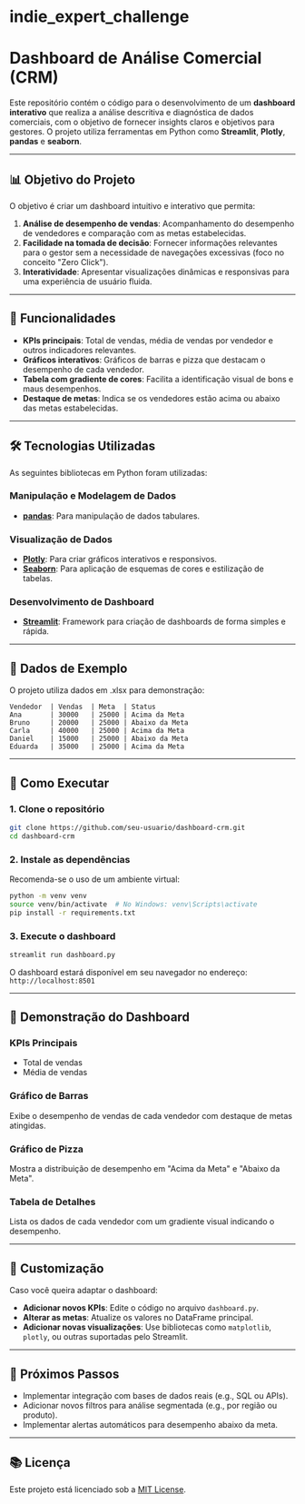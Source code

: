 # indie_expert_challenge
 
# Dashboard de Análise Comercial (CRM)

Este repositório contém o código para o desenvolvimento de um **dashboard interativo** que realiza a análise descritiva e diagnóstica de dados comerciais, com o objetivo de fornecer insights claros e objetivos para gestores. O projeto utiliza ferramentas em Python como **Streamlit**, **Plotly**, **pandas** e **seaborn**.

---

## 📊 **Objetivo do Projeto**

O objetivo é criar um dashboard intuitivo e interativo que permita:
1. **Análise de desempenho de vendas**: Acompanhamento do desempenho de vendedores e comparação com as metas estabelecidas.
2. **Facilidade na tomada de decisão**: Fornecer informações relevantes para o gestor sem a necessidade de navegações excessivas (foco no conceito "Zero Click").
3. **Interatividade**: Apresentar visualizações dinâmicas e responsivas para uma experiência de usuário fluida.

---

## 🔧 **Funcionalidades**
- **KPIs principais**: Total de vendas, média de vendas por vendedor e outros indicadores relevantes.
- **Gráficos interativos**: Gráficos de barras e pizza que destacam o desempenho de cada vendedor.
- **Tabela com gradiente de cores**: Facilita a identificação visual de bons e maus desempenhos.
- **Destaque de metas**: Indica se os vendedores estão acima ou abaixo das metas estabelecidas.

---

## 🛠️ **Tecnologias Utilizadas**

As seguintes bibliotecas em Python foram utilizadas:

### Manipulação e Modelagem de Dados
- **[pandas](https://pandas.pydata.org/)**: Para manipulação de dados tabulares.

### Visualização de Dados
- **[Plotly](https://plotly.com/python/)**: Para criar gráficos interativos e responsivos.
- **[Seaborn](https://seaborn.pydata.org/)**: Para aplicação de esquemas de cores e estilização de tabelas.

### Desenvolvimento de Dashboard
- **[Streamlit](https://streamlit.io/)**: Framework para criação de dashboards de forma simples e rápida.

---

## 🔬 **Dados de Exemplo**

O projeto utiliza dados em .xlsx para demonstração:
```plaintext
Vendedor  | Vendas  | Meta  | Status
Ana       | 30000   | 25000 | Acima da Meta
Bruno     | 20000   | 25000 | Abaixo da Meta
Carla     | 40000   | 25000 | Acima da Meta
Daniel    | 15000   | 25000 | Abaixo da Meta
Eduarda   | 35000   | 25000 | Acima da Meta
```

---

## 📄 **Como Executar**

### 1. Clone o repositório
```bash
git clone https://github.com/seu-usuario/dashboard-crm.git
cd dashboard-crm
```

### 2. Instale as dependências
Recomenda-se o uso de um ambiente virtual:
```bash
python -m venv venv
source venv/bin/activate  # No Windows: venv\Scripts\activate
pip install -r requirements.txt
```

### 3. Execute o dashboard
```bash
streamlit run dashboard.py
```
O dashboard estará disponível em seu navegador no endereço: `http://localhost:8501`

---

## 🌟 **Demonstração do Dashboard**

### KPIs Principais
- Total de vendas
- Média de vendas

### Gráfico de Barras
Exibe o desempenho de vendas de cada vendedor com destaque de metas atingidas.

### Gráfico de Pizza
Mostra a distribuição de desempenho em "Acima da Meta" e "Abaixo da Meta".

### Tabela de Detalhes
Lista os dados de cada vendedor com um gradiente visual indicando o desempenho.

---

## 🔧 **Customização**
Caso você queira adaptar o dashboard:
- **Adicionar novos KPIs**: Edite o código no arquivo `dashboard.py`.
- **Alterar as metas**: Atualize os valores no DataFrame principal.
- **Adicionar novas visualizações**: Use bibliotecas como `matplotlib`, `plotly`, ou outras suportadas pelo Streamlit.

---

## 🚀 **Próximos Passos**
- Implementar integração com bases de dados reais (e.g., SQL ou APIs).
- Adicionar novos filtros para análise segmentada (e.g., por região ou produto).
- Implementar alertas automáticos para desempenho abaixo da meta.

---

## 📚 **Licença**
Este projeto está licenciado sob a [MIT License](LICENSE).

